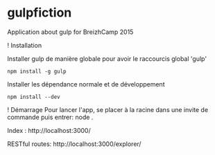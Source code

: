 # gulpfiction

Application about gulp for BreizhCamp 2015

! Installation

Installer gulp de manière globale pour avoir le raccourcis global 'gulp'

```
npm install -g gulp
```

Installer les dépendance normale et de développement

```
npm install --dev
```

! Démarrage
Pour lancer l'app, se placer à la racine dans une invite de commande puis entrer:
node .

Index :
http://localhost:3000/

RESTful routes:
http://localhost:3000/explorer/